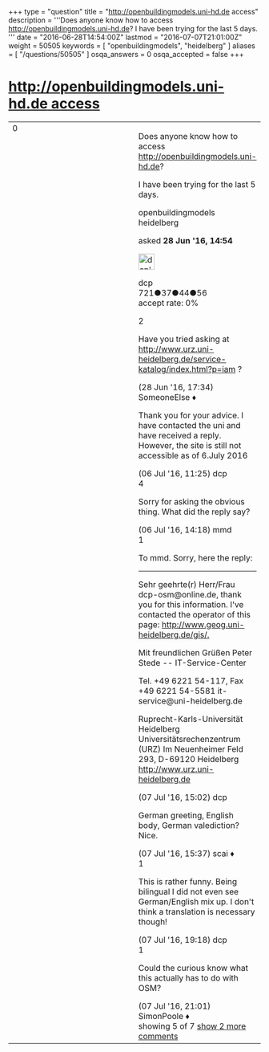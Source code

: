 +++
type = "question"
title = "http://openbuildingmodels.uni-hd.de access"
description = '''Does anyone know how to access http://openbuildingmodels.uni-hd.de? I have been trying for the last 5 days. '''
date = "2016-06-28T14:54:00Z"
lastmod = "2016-07-07T21:01:00Z"
weight = 50505
keywords = [ "openbuildingmodels", "heidelberg" ]
aliases = [ "/questions/50505" ]
osqa_answers = 0
osqa_accepted = false
+++

<div class="headNormal">

# [http://openbuildingmodels.uni-hd.de access](/questions/50505/httpopenbuildingmodelsuni-hdde-access)

</div>

<div id="main-body">

<div id="askform">

<table id="question-table" style="width:100%;">
<colgroup>
<col style="width: 50%" />
<col style="width: 50%" />
</colgroup>
<tbody>
<tr>
<td style="width: 30px; vertical-align: top"><div class="vote-buttons">
<span id="post-50505-upvote" class="ajax-command post-vote up" rel="nofollow" title="I like this post (click again to cancel)"> </span>
<div id="post-50505-score" class="post-score" title="current number of votes">
0
</div>
<span id="post-50505-downvote" class="ajax-command post-vote down" rel="nofollow" title="I dont like this post (click again to cancel)"> </span> <span id="favorite-mark" class="ajax-command favorite-mark" rel="nofollow" title="mark/unmark this question as favorite (click again to cancel)"> </span>
<div id="favorite-count" class="favorite-count">
&#10;</div>
</div></td>
<td><div id="item-right">
<div class="question-body">
<p>Does anyone know how to access <a href="http://openbuildingmodels.uni-hd.de">http://openbuildingmodels.uni-hd.de</a>?</p>
<p>I have been trying for the last 5 days.</p>
</div>
<div id="question-tags" class="tags-container tags">
<span class="post-tag tag-link-openbuildingmodels" rel="tag" title="see questions tagged &#39;openbuildingmodels&#39;">openbuildingmodels</span> <span class="post-tag tag-link-heidelberg" rel="tag" title="see questions tagged &#39;heidelberg&#39;">heidelberg</span>
</div>
<div id="question-controls" class="post-controls">
&#10;</div>
<div class="post-update-info-container">
<div class="post-update-info post-update-info-user">
<p>asked <strong>28 Jun '16, 14:54</strong></p>
<img src="https://secure.gravatar.com/avatar/cd4569f9fa1aac11eb6b19d6de309ea6?s=32&amp;d=identicon&amp;r=g" class="gravatar" width="32" height="32" alt="dcp&#39;s gravatar image" />
<p><span>dcp</span><br />
<span class="score" title="721 reputation points">721</span><span title="37 badges"><span class="badge1">●</span><span class="badgecount">37</span></span><span title="44 badges"><span class="silver">●</span><span class="badgecount">44</span></span><span title="56 badges"><span class="bronze">●</span><span class="badgecount">56</span></span><br />
<span class="accept_rate" title="Rate of the user&#39;s accepted answers">accept rate:</span> <span title="dcp has no accepted answers">0%</span></p>
</div>
</div>
<div id="comments-container-50505" class="comments-container">
<span id="50508"></span>
<div id="comment-50508" class="comment">
<div id="post-50508-score" class="comment-score">
2
</div>
<div class="comment-text">
<p>Have you tried asking at <a href="http://www.urz.uni-heidelberg.de/service-katalog/index.html?p=iam">http://www.urz.uni-heidelberg.de/service-katalog/index.html?p=iam</a> ?</p>
</div>
<div id="comment-50508-info" class="comment-info">
<span class="comment-age">(28 Jun '16, 17:34)</span> <span class="comment-user userinfo">SomeoneElse ♦</span>
</div>
</div>
<span id="50667"></span>
<div id="comment-50667" class="comment not_top_scorer">
<div id="post-50667-score" class="comment-score">
&#10;</div>
<div class="comment-text">
<p>Thank you for your advice. I have contacted the uni and have received a reply. However, the site is still not accessible as of 6.July 2016</p>
</div>
<div id="comment-50667-info" class="comment-info">
<span class="comment-age">(06 Jul '16, 11:25)</span> <span class="comment-user userinfo">dcp</span>
</div>
</div>
<span id="50680"></span>
<div id="comment-50680" class="comment">
<div id="post-50680-score" class="comment-score">
4
</div>
<div class="comment-text">
<p>Sorry for asking the obvious thing. What did the reply say?</p>
</div>
<div id="comment-50680-info" class="comment-info">
<span class="comment-age">(06 Jul '16, 14:18)</span> <span class="comment-user userinfo">mmd</span>
</div>
</div>
<span id="50706"></span>
<div id="comment-50706" class="comment">
<div id="post-50706-score" class="comment-score">
1
</div>
<div class="comment-text">
<p>To mmd. Sorry, here the reply:</p>
<hr />
<p>Sehr geehrte(r) Herr/Frau dcp-osm@online.de, thank you for this information. I've contacted the operator of this page: <a href="http://www.geog.uni-heidelberg.de/gis/.">http://www.geog.uni-heidelberg.de/gis/.</a></p>
<p>Mit freundlichen Grüßen Peter Stede -- IT-Service-Center</p>
<p>Tel. +49 6221 54-117, Fax +49 6221 54-5581 it-service@uni-heidelberg.de</p>
<p>Ruprecht-Karls-Universität Heidelberg Universitätsrechenzentrum (URZ) Im Neuenheimer Feld 293, D-69120 Heidelberg <a href="http://www.urz.uni-heidelberg.de">http://www.urz.uni-heidelberg.de</a></p>
</div>
<div id="comment-50706-info" class="comment-info">
<span class="comment-age">(07 Jul '16, 15:02)</span> <span class="comment-user userinfo">dcp</span>
</div>
</div>
<span id="50708"></span>
<div id="comment-50708" class="comment not_top_scorer">
<div id="post-50708-score" class="comment-score">
&#10;</div>
<div class="comment-text">
<p>German greeting, English body, German valediction? Nice.</p>
</div>
<div id="comment-50708-info" class="comment-info">
<span class="comment-age">(07 Jul '16, 15:37)</span> <span class="comment-user userinfo">scai ♦</span>
</div>
</div>
<span id="50719"></span>
<div id="comment-50719" class="comment">
<div id="post-50719-score" class="comment-score">
1
</div>
<div class="comment-text">
<p>This is rather funny. Being bilingual I did not even see German/English mix up. I don't think a translation is necessary though!</p>
</div>
<div id="comment-50719-info" class="comment-info">
<span class="comment-age">(07 Jul '16, 19:18)</span> <span class="comment-user userinfo">dcp</span>
</div>
</div>
<span id="50721"></span>
<div id="comment-50721" class="comment">
<div id="post-50721-score" class="comment-score">
1
</div>
<div class="comment-text">
<p>Could the curious know what this actually has to do with OSM?</p>
</div>
<div id="comment-50721-info" class="comment-info">
<span class="comment-age">(07 Jul '16, 21:01)</span> <span class="comment-user userinfo">SimonPoole ♦</span>
</div>
</div>
</div>
<div id="comment-tools-50505" class="comment-tools">
<span class="comments-showing"> showing 5 of 7 </span> <a href="#" class="show-all-comments-link">show 2 more comments</a>
</div>
<div class="clear">
&#10;</div>
<div id="comment-50505-form-container" class="comment-form-container">
&#10;</div>
<div class="clear">
&#10;</div>
</div></td>
</tr>
</tbody>
</table>

</div>

</div>

